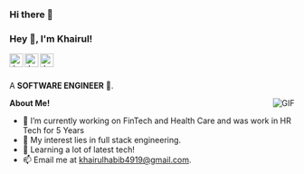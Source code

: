 ### Hi there 👋
<h3 title="hehehe"> Hey 👋, I'm Khairul!</h3>

<a href="https://www.linkedin.com/in/khairul-habib">
  <img align="left" alt="Jaskirat's LinkedIn" width="24px" src="https://cdn.jsdelivr.net/npm/simple-icons@v3/icons/linkedin.svg" />
</a>
<a href="https://www.instagram.com/khairul_habib35/">
  <img align="left" alt="Jaskirat's Instagram" width="24px" src="https://cdn.jsdelivr.net/npm/simple-icons@v3/icons/instagram.svg" />
</a>
<a href="https://www.facebook.com/khairul.habib.18/">
  <img align="left" alt="Jaskirat's Facebook" width="24px" src="https://cdn.jsdelivr.net/npm/simple-icons@v3/icons/facebook.svg" />
</a>




<br />
<br />

A **SOFTWARE ENGINEER**  🚀.
 

  <img align="right" alt="GIF" src="https://i.pinimg.com/originals/e4/26/70/e426702edf874b181aced1e2fa5c6cde.gif" />

**About Me!**
- 🔭 I’m currently working on FinTech and Health Care and was work in HR Tech for 5 Years
- 🤔 My interest lies in full stack engineering.
- 💬 Learning a lot of latest tech!
- 📫 Email me at [khairulhabib4919@gmail.com](mailto:khairulhabib4919@gmail.com).



<!--
**khairul35/khairul35** is a ✨ _special_ ✨ repository because its `README.md` (this file) appears on your GitHub profile.

Here are some ideas to get you started:

- 🔭 I’m currently working on ...
- 🌱 I’m currently learning ...
- 👯 I’m looking to collaborate on ...
- 🤔 I’m looking for help with ...
- 💬 Ask me about ...
- 📫 How to reach me: ...
- 😄 Pronouns: ...
- ⚡ Fun fact: ...
-->
